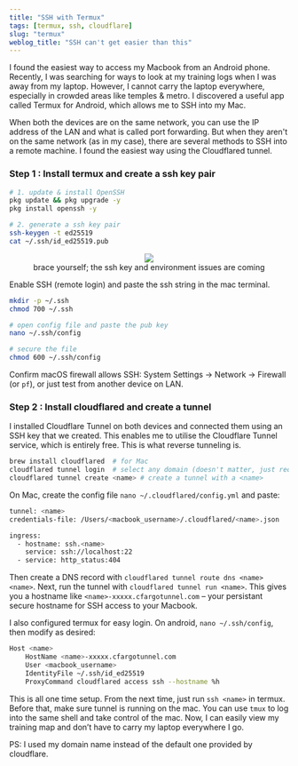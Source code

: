 ```yaml
---
title: "SSH with Termux"
tags: [termux, ssh, cloudflare]
slug: "termux"
weblog_title: "SSH can't get easier than this"
---
```


I found the easiest way to access my Macbook from an Android phone. Recently, I was searching for ways to look at my training logs when I was away from my laptop. However, I cannot carry the laptop everywhere, especially in crowded areas like temples & metro. I discovered a useful app called Termux for Android, which allows me to SSH into my Mac. 

When both the devices are on the same network, you can use the IP address of the LAN and what is called <span class="underline">port forwarding</span>. But when they aren't on the same network (as in my case), there are several methods to SSH into a remote machine. I found the easiest way using the <span class="underline">Cloudflared tunnel</span>. 

### Step 1 : Install termux and create a ssh key pair

```bash
# 1. update & install OpenSSH
pkg update && pkg upgrade -y
pkg install openssh -y

# 2. generate a ssh key pair
ssh-keygen -t ed25519
cat ~/.ssh/id_ed25519.pub
```

<figure style="text-align: center;">
  <img src="https://pub-91e1a485198740aabff1705e89606dc3.r2.dev/termux/imagedssh.jpeg" style="max-width: 100%; height: auto;" />
  <figcaption>brace yourself; the ssh key and environment issues are coming</figcaption>
</figure>

Enable SSH (remote login) and paste the ssh string in the mac terminal.

```bash
mkdir -p ~/.ssh
chmod 700 ~/.ssh

# open config file and paste the pub key 
nano ~/.ssh/config  

# secure the file
chmod 600 ~/.ssh/config
```

Confirm macOS firewall allows SSH: System Settings → Network → Firewall (or `pf`), or just test from another device on LAN.

### Step 2 : Install cloudflared and create a tunnel

I installed Cloudflare Tunnel on both devices and connected them using an SSH key that we created. This enables me to utilise the Cloudflare Tunnel service, which is entirely free. This is what reverse tunneling is.

```bash
brew install cloudflared  # for Mac
cloudflared tunnel login  # select any domain (doesn't matter, just required for authentication)
cloudflared tunnel create <name> # create a tunnel with a <name>
```

On Mac, create the config file `nano ~/.cloudflared/config.yml` and paste:

```bash
tunnel: <name>
credentials-file: /Users/<macbook_username>/.cloudflared/<name>.json

ingress:
  - hostname: ssh.<name>
    service: ssh://localhost:22
  - service: http_status:404
```
Then create a DNS record with `cloudflared tunnel route dns <name> <name>`. Next, run the tunnel with `cloudflared tunnel run <name>`. This gives you a hostname like `<name>-xxxxx.cfargotunnel.com` – your persistant secure hostname for SSH access to your Macbook.

I also configured termux for easy login. On android, `nano ~/.ssh/config`, then modify as desired:

```bash
Host <name>
    HostName <name>-xxxxx.cfargotunnel.com
    User <macbook_username>
    IdentityFile ~/.ssh/id_ed25519
    ProxyCommand cloudflared access ssh --hostname %h
```
This is all one time setup. From the next time, just run `ssh <name>` in termux. Before that, make sure tunnel is running on the mac. 
You can use `tmux` to log into the same shell and take control of the mac. Now, I can easily view my training map and don’t have to carry my laptop everywhere I go. 

PS: I used my domain name instead of the default one provided by cloudflare. 

